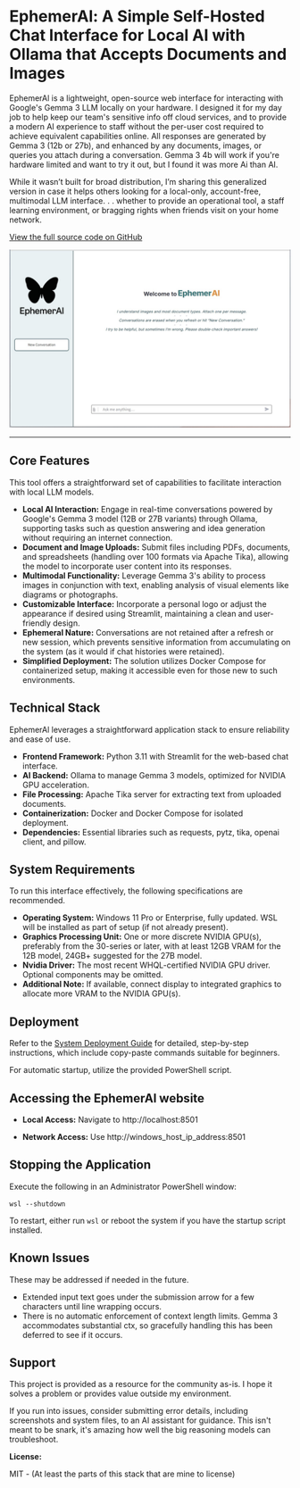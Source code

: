 # EphemerAl: A Simple Self-Hosted Chat Interface for Local AI with Ollama that Accepts Documents and Images

EphemerAl is a lightweight, open-source web interface for interacting with Google's Gemma 3 LLM locally on your hardware. I designed it for my day job to help keep our team's sensitive info off cloud services, and to provide a modern AI experience to staff without the per-user cost required to achieve equivalent capabilities online. All responses are generated by Gemma 3 (12b or 27b), and enhanced by any documents, images, or queries you attach during a conversation. Gemma 3 4b will work if you're hardware limited and want to try it out, but I found it was more Ai than AI. 

While it wasn’t built for broad distribution, I’m sharing this generalized version in case it helps others looking for a local-only, account-free, multimodal LLM interface. . . whether to provide an operational tool, a staff learning environment, or bragging rights when friends visit on your home network.

[View the full source code on GitHub](https://github.com/eowensai/EphemerAl)

![A screenshot of EphemerAl, a Docker-based self-hosted AI assistant for local LLM document Q&A and image analysis using Ollama](Ephemeral%20Screenshot.jpg)

---

## Core Features

This tool offers a straightforward set of capabilities to facilitate interaction with local LLM models.

- **Local AI Interaction:** Engage in real-time conversations powered by Google's Gemma 3 model (12B or 27B variants) through Ollama, supporting tasks such as question answering and idea generation without requiring an internet connection.
- **Document and Image Uploads:** Submit files including PDFs, documents, and spreadsheets (handling over 100 formats via Apache Tika), allowing the model to incorporate user content into its responses.
- **Multimodal Functionality:** Leverage Gemma 3's ability to process images in conjunction with text, enabling analysis of visual elements like diagrams or photographs.
- **Customizable Interface:** Incorporate a personal logo or adjust the appearance if desired using Streamlit, maintaining a clean and user-friendly design.
- **Ephemeral Nature:** Conversations are not retained after a refresh or new session, which prevents sensitive information from accumulating on the system (as it would if chat histories were retained).
- **Simplified Deployment:** The solution utilizes Docker Compose for containerized setup, making it accessible even for those new to such environments.

## Technical Stack

EphemerAl leverages a straightforward application stack to ensure reliability and ease of use.

- **Frontend Framework:** Python 3.11 with Streamlit for the web-based chat interface.
- **AI Backend:** Ollama to manage Gemma 3 models, optimized for NVIDIA GPU acceleration.
- **File Processing:** Apache Tika server for extracting text from uploaded documents.
- **Containerization:** Docker and Docker Compose for isolated deployment.
- **Dependencies:** Essential libraries such as requests, pytz, tika, openai client, and pillow.

## System Requirements

To run this interface effectively, the following specifications are recommended.

- **Operating System:** Windows 11 Pro or Enterprise, fully updated.  WSL will be installed as part of setup (if not already present).
- **Graphics Processing Unit:** One or more discrete NVIDIA GPU(s), preferably from the 30-series or later, with at least 12GB VRAM for the 12B model, 24GB+ suggested for the 27B model.
- **Nvidia Driver:** The most recent WHQL-certified NVIDIA GPU driver. Optional components may be omitted.
- **Additional Note:** If available, connect display to integrated graphics to allocate more VRAM to the NVIDIA GPU(s).

## Deployment

Refer to the [System Deployment Guide](https://github.com/eowensai/EphemerAl/blob/main/System%20Deployment%20Guide.md) for detailed, step-by-step instructions, which include copy-paste commands suitable for beginners.

For automatic startup, utilize the provided PowerShell script.

## Accessing the EphemerAl website

- **Local Access:** Navigate to http://localhost:8501

- **Network Access:** Use http://windows_host_ip_address:8501

## Stopping the Application

Execute the following in an Administrator PowerShell window:

```
wsl --shutdown
```

To restart, either run `wsl` or reboot the system if you have the startup script installed.

## Known Issues

These may be addressed if needed in the future.

- Extended input text goes under the submission arrow for a few characters until line wrapping occurs.
- There is no automatic enforcement of context length limits. Gemma 3 accommodates substantial ctx, so gracefully handling this has been deferred to see if it occurs.

## Support

This project is provided as a resource for the community as-is. I hope it solves a problem or provides value outside my environment.

If you run into issues, consider submitting error details, including screenshots and system files, to an AI assistant for guidance. This isn't meant to be snark, it's amazing how well the big reasoning models can troubleshoot.

**License:** 

MIT - (At least the parts of this stack that are mine to license)
